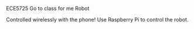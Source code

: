 ECE5725 Go to class for me Robot 

Controlled wirelessly with the phone!
Use Raspberry Pi to control the robot.
